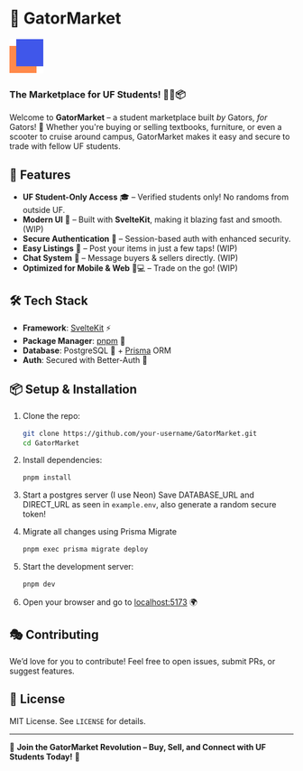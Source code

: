 # 🐊 GatorMarket

![GatorMarket Logo](./static/Logo.svg)

### The Marketplace for UF Students! 🏫🎒📦

Welcome to **GatorMarket** – a student marketplace built _by_ Gators, _for_ Gators! 🐊 Whether you're buying or selling textbooks, furniture, or even a scooter to cruise around campus, GatorMarket makes it easy and secure to trade with fellow UF students.

## 🚀 Features

- **UF Student-Only Access** 🎓 – Verified students only! No randoms from outside UF.
- **Modern UI** 🎨 – Built with **SvelteKit**, making it blazing fast and smooth. (WIP)
- **Secure Authentication** 🔐 – Session-based auth with enhanced security.
- **Easy Listings** 📸 – Post your items in just a few taps! (WIP)
- **Chat System** 💬 – Message buyers & sellers directly. (WIP)
- **Optimized for Mobile & Web** 📱💻 – Trade on the go! (WIP)

## 🛠️ Tech Stack

- **Framework**: [SvelteKit](https://kit.svelte.dev/) ⚡
- **Package Manager**: [pnpm](https://pnpm.io/) 🚀
- **Database**: PostgreSQL 🐘 + [Prisma](https://www.prisma.io/) ORM
- **Auth**: Secured with Better-Auth 🔐

## 📦 Setup & Installation

1. Clone the repo:

   ```bash
   git clone https://github.com/your-username/GatorMarket.git
   cd GatorMarket
   ```

2. Install dependencies:
   ```bash
   pnpm install
   ```
3. Start a postgres server (I use Neon)
   Save DATABASE_URL and DIRECT_URL as seen in `example.env`, also generate a random secure token!

4. Migrate all changes using Prisma Migrate

   ```bash
   pnpm exec prisma migrate deploy
   ```

5. Start the development server:

   ```bash
   pnpm dev
   ```

6. Open your browser and go to [localhost:5173](http://localhost:5173) 🌍

## 🎭 Contributing

We’d love for you to contribute! Feel free to open issues, submit PRs, or suggest features.

## 📜 License

MIT License. See `LICENSE` for details.

---

🚀 **Join the GatorMarket Revolution – Buy, Sell, and Connect with UF Students Today!** 🐊
